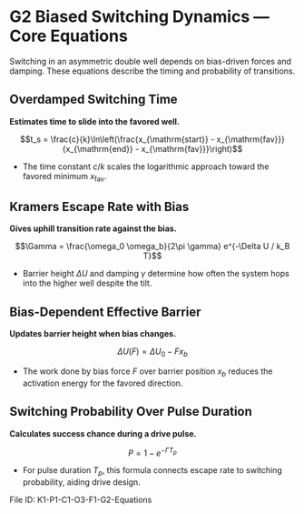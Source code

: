 # G2 Biased Switching Dynamics — Core Equations

Switching in an asymmetric double well depends on bias-driven forces and damping. These equations describe the timing and probability of transitions.

## Overdamped Switching Time
**Estimates time to slide into the favored well.**

$$t_s = \frac{c}{k}\ln\left(\frac{x_{\mathrm{start}} - x_{\mathrm{fav}}}{x_{\mathrm{end}} - x_{\mathrm{fav}}}\right)$$

- The time constant $c/k$ scales the logarithmic approach toward the favored minimum $x_{\mathrm{fav}}$.

## Kramers Escape Rate with Bias
**Gives uphill transition rate against the bias.**

$$\Gamma = \frac{\omega_0 \omega_b}{2\pi \gamma} e^{-\Delta U / k_B T}$$

- Barrier height $\Delta U$ and damping $\gamma$ determine how often the system hops into the higher well despite the tilt.

## Bias-Dependent Effective Barrier
**Updates barrier height when bias changes.**

$$\Delta U(F) = \Delta U_0 - F x_b$$

- The work done by bias force $F$ over barrier position $x_b$ reduces the activation energy for the favored direction.

## Switching Probability Over Pulse Duration
**Calculates success chance during a drive pulse.**

$$P = 1 - e^{-\Gamma T_p}$$

- For pulse duration $T_p$, this formula connects escape rate to switching probability, aiding drive design.

File ID: K1-P1-C1-O3-F1-G2-Equations
